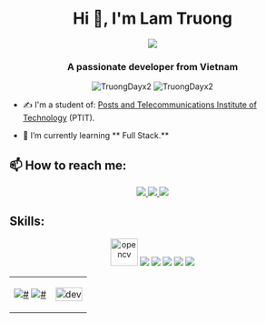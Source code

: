 

<h1 align="center">Hi 👋, I'm Lam Truong</h1>
<p align="center"><img src="https://img.icons8.com/color/48/000000/vietnam-circular.png"/></p>
<h3 align="center">A passionate developer from Vietnam </h3>
<p align="center"> <img src="https://komarev.com/ghpvc/?username=TruongDayx2" alt="TruongDayx2" /> <img src="https://badges.pufler.dev/repos/TruongDayx2" alt="TruongDayx2" /> </p>

- ✍ I'm a student of: [Posts and Telecommunications Institute of Technology](https://ptithcm.edu.vn/) (PTIT).

- 🌱 I’m currently learning ** Full Stack.**


## 📫 How to reach me:

<p align="center">
  <a href="https://www.facebook.com/profile.php?id=100066277237591" alt="Facebook">
    <img src="https://img.icons8.com/fluent/48/000000/facebook-new.png" target="_blank" />
  </a> 
  <a href="https://github.com/TruongDayx2" alt="Github">
    <img src="https://img.icons8.com/fluent/48/000000/github.png"/>
  </a> 
  <a href="mailto:nguyenlamtruong0104@gmail.com" alt="Email">
    <img src="https://img.icons8.com/fluent/48/000000/mailing.png"/>
  </a>
</p>

## Skills:
<p align="center">
  <img src="https://www.vectorlogo.zone/logos/opencv/opencv-icon.svg" alt="opencv" width="48" height="48"/> 
  <img src="https://img.icons8.com/color/48/000000/microsoft-sql-server.png"/>
  <img src="https://img.icons8.com/color/48/000000/git.png"/>
  <img src="https://img.icons8.com/color/48/000000/github-2.png"/>
  <img src="https://img.icons8.com/color/48/000000/visual-studio-code-2019.png"/>
  <img src="https://img.icons8.com/color/48/000000/visual-studio-2019.png"/>
</p>

<table style="width:100%;">
  <tr>
    <td>
<!--       <img src="https://github-readme-stats.vercel.app/api/top-langs/?username=TruongDayx2&bg_color=FFFFFF00&text_color=179fa3&layout=compact&hide=CSS&langs_count=10&custom_title=Top%20ngôn%20ngữ%20được%20dùng" alt="TruongDayx2" width="100%"/>
      <img src="https://github-readme-stats.vercel.app/api?username=TruongDayx2&bg_color=FFFFFF00&text_color=179fa3&show_icons=true&count_private=true&include_all_commits=true&custom_title=Hoạt%20động%20trên%20Github" alt="TruongDayx2" width="100%"/> -->
       <a href="#"><img alt="#" src="https://github-readme-stats.vercel.app/api?username=TruongDayx2&show_icons=true&count_private=true&theme=radical&hide_border=true&bg_color=0D1117" /></a>
    <a href="#"><img alt="#" src="https://github-readme-stats.vercel.app/api/top-langs/?username=TruongDayx2&langs_count=8&count_private=true&layout=compact&theme=radical&hide_border=true&bg_color=0D1117" /></a>
    </td>
    <td>
      <p align="center"> 
        <img src="https://cdn.dribbble.com/users/1059583/screenshots/4171367/coding-freak.gif" alt="dev" width="100%"/>
      </p>
    </td>
  </tr>
</table>
